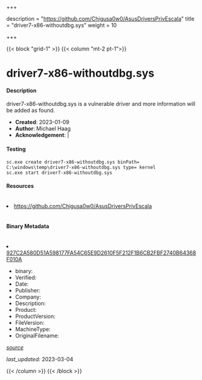 +++

description = "https://github.com/Chigusa0w0/AsusDriversPrivEscala"
title = "driver7-x86-withoutdbg.sys"
weight = 10

+++


{{< block "grid-1" >}}
{{< column "mt-2 pt-1">}}


# driver7-x86-withoutdbg.sys

#### Description


driver7-x86-withoutdbg.sys is a vulnerable driver and more information will be added as found.


- **Created**: 2023-01-09
- **Author**: Michael Haag
- **Acknowledgement**:  | [](https://twitter.com/)

#### Testing

```
sc.exe create driver7-x86-withoutdbg.sys binPath= C:\windows\temp\driver7-x86-withoutdbg.sys type= kernel
sc.exe start driver7-x86-withoutdbg.sys
```

#### Resources
<br>


<li><a href=" https://github.com/Chigusa0w0/AsusDriversPrivEscala"> https://github.com/Chigusa0w0/AsusDriversPrivEscala</a></li>


<br>


#### Binary Metadata
<br>



<li><a href="https://www.virustotal.com/gui/file/927C2A580D51A598177FA54C65E9D2610F5F212F1B6CB2FBF2740B64368F010A">927C2A580D51A598177FA54C65E9D2610F5F212F1B6CB2FBF2740B64368F010A</a></li>



- binary: 
- Verified: 
- Date: 
- Publisher: 
- Company: 
- Description: 
- Product: 
- ProductVersion: 
- FileVersion: 
- MachineType: 
- OriginalFilename: 

[*source*](https://github.com/magicsword-io/LOLDrivers/tree/main/yaml/driver7-x86-withoutdbg.sys.yml)

*last_updated:* 2023-03-04


{{< /column >}}
{{< /block >}}
